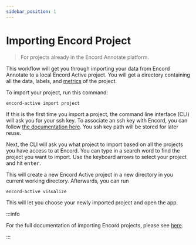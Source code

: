 ```yaml
---
sidebar_position: 1
---
```


# Importing Encord Project

> For projects already in the Encord Annotate platform.

This workflow will get you through importing your data from Encord Annotate to a local Encord Active project.
You will get a directory containing all the data, labels, and [metrics](/category/metrics) of the project.

To import your project, run this command:

```shell
encord-active import project
```

If this is the first time you import a project, the command line interface (CLI) will ask you for your ssh key.
To associate an ssh key with Encord, you can follow [the documentation here][encord-docs-ssh].
You ssh key path will be stored for later reuse.

Next, the CLI will ask you what project to import based on all the projects you have access to at Encord.
You can type in a search word to find the project you want to import.
Use the keyboard arrows to select your project and hit <kbd>enter</kbd>.

This will create a new Encord Active project in a new directory in you current working directory.
Afterwards, you can run

```shell
encord-active visualize
```

This will let you choose your newly imported project and open the app.

:::info

For the full documentation of importing Encord projects, please see [here](../../cli/import-encord-project).

:::

[encord-docs-ssh]: https://docs.encord.com/admins/settings/public-keys/#set-up-public-key-authentication
